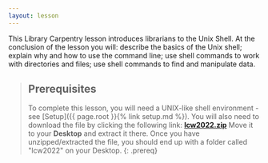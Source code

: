 ```yaml
---
layout: lesson
---
```

This Library Carpentry lesson introduces librarians to the Unix Shell.
At the conclusion of the lesson you will: describe the basics of the Unix shell;
explain why and how to use the command line;
use shell commands to work with directories and files;
use shell commands to find and manipulate data.

> ## Prerequisites
>
> To complete this lesson, you will need a UNIX-like shell environment -see [Setup]({{ page.root }}{% link setup.md %}). You will also need to download the file by clicking the following link: **[lcw2022.zip]([https://lor.nnlm.gov/op/op.Download_Share.php?documentid=4197])** 
> Move it to your **Desktop** and extract it there. Once you have unzipped/extracted the file, you should end up with a folder called "lcw2022" on your Desktop.
{: .prereq}
